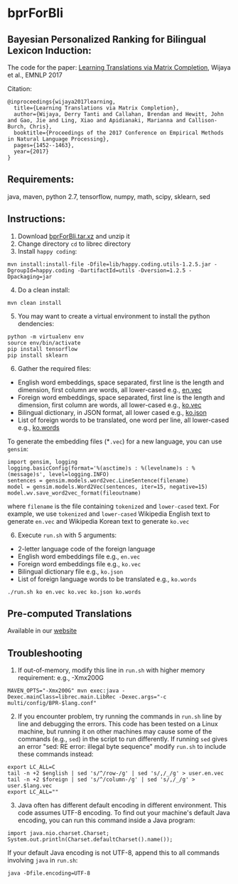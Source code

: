 # bprForBli
## Bayesian Personalized Ranking for Bilingual Lexicon Induction:

The code for the paper: [Learning Translations via Matrix Completion](https://www.seas.upenn.edu/~derry/bpr.pdf), Wijaya et al., EMNLP 2017

Citation:

```
@inproceedings{wijaya2017learning,
  title={Learning Translations via Matrix Completion},
  author={Wijaya, Derry Tanti and Callahan, Brendan and Hewitt, John and Gao, Jie and Ling, Xiao and Apidianaki, Marianna and Callison-Burch, Chris},
  booktitle={Proceedings of the 2017 Conference on Empirical Methods in Natural Language Processing},
  pages={1452--1463},
  year={2017}
}
```

## Requirements:

java, maven, python 2.7, tensorflow, numpy, math, scipy, sklearn, sed




## Instructions:
1. Download [bprForBli.tar.xz](https://www.seas.upenn.edu/~derry/bprForBli.tar.xz) and unzip it
2. Change directory `cd` to librec directory
3. Install `happy coding`:
```
mvn install:install-file -Dfile=lib/happy.coding.utils-1.2.5.jar -DgroupId=happy.coding -DartifactId=utils -Dversion=1.2.5 -Dpackaging=jar
```
4. Do a clean install: 
```
mvn clean install
```
5. You may want to create a virtual environment to install the python dendencies:
```
python -m virtualenv env
source env/bin/activate
pip install tensorflow
pip install sklearn
```
6. Gather the required files:
* English word embeddings, space separated, first line is the length and dimension, first column are words, all lower-cased e.g., [en.vec](https://www.seas.upenn.edu/~derry/en.vec)
* Foreign word embeddings, space separated, first line is the length and dimension, first column are words, all lower-cased e.g., [ko.vec](https://www.seas.upenn.edu/~derry/ko.vec)
* Bilingual dictionary, in JSON format, all lower cased e.g., [ko.json](https://www.seas.upenn.edu/~derry/ko.json)
* List of foreign words to be translated, one word per line, all lower-cased e.g., [ko.words](https://www.seas.upenn.edu/~derry/ko.words)

To generate the embedding files (\*`.vec`) for a new language, you can use `gensim`: 
```
import gensim, logging
logging.basicConfig(format='%(asctime)s : %(levelname)s : %(message)s', level=logging.INFO)
sentences = gensim.models.word2vec.LineSentence(filename)
model = gensim.models.Word2Vec(sentences, iter=15, negative=15)
model.wv.save_word2vec_format(fileoutname)
```
where `filename` is the file containing `tokenized` and `lower-cased` text. For example, we use `tokenized` and `lower-cased` Wikipedia English text to generate `en.vec` and Wikipedia Korean text to generate `ko.vec`

6. Execute `run.sh` with 5 arguments: 
* 2-letter language code of the foreign language
* English word embeddings file e.g., `en.vec`
* Foreign word embeddings file e.g., `ko.vec`
* Bilingual dictionary file e.g., `ko.json`
* List of foreign language words to be translated e.g., `ko.words`
```
./run.sh ko en.vec ko.vec ko.json ko.words
```

## Pre-computed Translations
Available in our [website](https://www.seas.upenn.edu/~derry/translations.html) 

## Troubleshooting
1. If out-of-memory, modify this line in `run.sh` with higher memory requirement: e.g., -Xmx200G
```
MAVEN_OPTS="-Xmx200G" mvn exec:java -Dexec.mainClass=librec.main.LibRec -Dexec.args="-c multi/config/BPR-$lang.conf"
```
2. If you encounter problem, try running the commands in `run.sh` line by line and debugging the errors. This code has been tested on a Linux machine, but running it on other machines may cause some of the commands (e.g., `sed`) in the script to run differently. If running `sed` gives an error "sed: RE error: illegal byte sequence" modify `run.sh` to include these commands instead:
```
export LC_ALL=C
tail -n +2 $english | sed 's/^/row-/g' | sed 's/,/_/g' > user.en.vec
tail -n +2 $foreign | sed 's/^/column-/g' | sed 's/,/_/g' > user.$lang.vec
export LC_ALL=""
```
3. Java often has different default encoding in different environment. This code assumes UTF-8 encoding. To find out your machine's default Java encoding, you can run this command inside a Java program:
```
import java.nio.charset.Charset;
System.out.println(Charset.defaultCharset().name());
```
If your default Java encoding is not UTF-8, append this to all commands involving `java` in `run.sh`:
```
java -Dfile.encoding=UTF-8 
```
